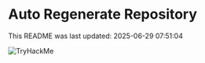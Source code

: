 # Auto Regenerate Repository

This README was last updated: 2025-06-29 07:51:04

 ![TryHackMe](https://tryhackme.com/badge/533634)